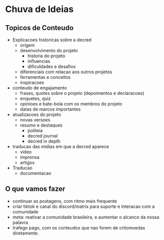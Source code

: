 # Chuva de Ideias

## Topicos de Conteudo

- Explicacoes historicas sobre a decred
    - origem
    - desenvolvimento do projeto
        - historia do projeto
        - influencias
        - dificuldades e desafios
    - diferenciais com relacao aos outros projetos
    - ferramentas e conceitos
    - inspiracoes
- conteudo de engajamento
    - frases, quotes sobre o projeto (depoimentos e declaracoes)
    - enquetes, quiz
    - opinioes e bate-bola com os membros do projeto
    - datas de marcos importantes
- atualizacoes do projeto
    - novas versoes
    - resumo e destaques
        - politeia
        - decred journal
        - decred in depth
- traducao das midias em que a decred aparece
    - video
    - imprensa
    - artigos
- Traducao
    - documentacao

## O que vamos fazer

- continuar as postagens, com ritmo mais frequente
- criar tiktok e canal do discord/matrix para suporte e interacao com a comunidade
- meta: reativar a comunidade brasileira, e aumentar o alcance da nossa palavra
- trafego pago, com os conteudos que nao forem de critomoedas diretamente.
